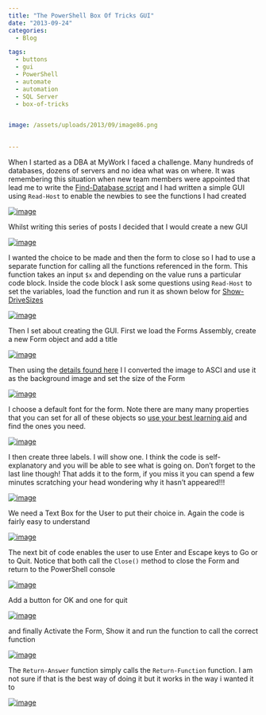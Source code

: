 ```yaml
---
title: "The PowerShell Box Of Tricks GUI"
date: "2013-09-24" 
categories:
  - Blog

tags:
  - buttons
  - gui
  - PowerShell
  - automate
  - automation
  - SQL Server
  - box-of-tricks


image: /assets/uploads/2013/09/image86.png
  

---
```

When I started as a DBA at MyWork I faced a challenge. Many hundreds of databases, dozens of servers and no idea what was on where. It was remembering this situation when new team members were appointed that lead me to write the [Find-Database script](https://blog.robsewell.com/using-powershell-to-find-a-database-amongst-hundreds/) and I had written a simple GUI using `Read-Host` to enable the newbies to see the functions I had created

[![image](https://blog.robsewell.com/assets/uploads/2013/09/image85.png)](https://blog.robsewell.com/assets/uploads/2013/09/image85.png)

Whilst writing this series of posts I decided that I would create a new GUI

[![image](https://blog.robsewell.com/assets/uploads/2013/09/image86.png)](https://blog.robsewell.com/assets/uploads/2013/09/image86.png)

I wanted the choice to be made and then the form to close so I had to use a separate function for calling all the functions referenced in the form. This function takes an input `$x` and depending on the value runs a particular code block. Inside the code block I ask some questions using `Read-Host` to set the variables, load the function and run it as shown below for [Show-DriveSizes](https://blog.robsewell.com/checking-drive-sizes-with-powershell/)

[![image](https://blog.robsewell.com/assets/uploads/2013/09/image87.png)](https://blog.robsewell.com/assets/uploads/2013/09/image87.png)

Then I set about creating the GUI. First we load the Forms Assembly, create a new Form object and add a title

[![image](https://blog.robsewell.com/assets/uploads/2013/09/image88.png)](https://blog.robsewell.com/assets/uploads/2013/09/image88.png)

Then using the [details found here](http://www.alkanesolutions.co.uk/2013/04/19/embedding-base64-image-strings-inside-a-powershell-application/) I I converted the image to ASCI and use it as the background image and set the size of the Form

[![image](https://blog.robsewell.com/assets/uploads/2013/09/image89.png)](https://blog.robsewell.com/assets/uploads/2013/09/image89.png)

I choose a default font for the form. Note there are many many properties that you can set for all of these objects so [use your best learning aid](http://google.com) and find the ones you need.

[![image](https://blog.robsewell.com/assets/uploads/2013/09/image90.png)](https://blog.robsewell.com/assets/uploads/2013/09/image90.png)

I then create three labels. I will show one. I think the code is self-explanatory and you will be able to see what is going on. Don’t forget to the last line though! That adds it to the form, if you miss it you can spend a few minutes scratching your head wondering why it hasn’t appeared!!!

[![image](https://blog.robsewell.com/assets/uploads/2013/09/image91.png)](https://blog.robsewell.com/assets/uploads/2013/09/image91.png)

We need a Text Box for the User to put their choice in. Again the code is fairly easy to understand

[![image](https://blog.robsewell.com/assets/uploads/2013/09/image92.png)](https://blog.robsewell.com/assets/uploads/2013/09/image92.png)

The next bit of code enables the user to use Enter and Escape keys to Go or to Quit. Notice that both call the `Close()` method to close the Form and return to the PowerShell console

[![image](https://blog.robsewell.com/assets/uploads/2013/09/image93.png)](https://blog.robsewell.com/assets/uploads/2013/09/image93.png)

Add a button for OK and one for quit

[![image](https://blog.robsewell.com/assets/uploads/2013/09/image94.png)](https://blog.robsewell.com/assets/uploads/2013/09/image94.png)

and finally Activate the Form, Show it and run the function to call the correct function

[![image](https://blog.robsewell.com/assets/uploads/2013/09/image95.png)](https://blog.robsewell.com/assets/uploads/2013/09/image95.png)

The `Return-Answer` function simply calls the `Return-Function` function. I am not sure if that is the best way of doing it but it works in the way i wanted it to

[![image](https://blog.robsewell.com/assets/uploads/2013/09/image96.png)](https://blog.robsewell.com/assets/uploads/2013/09/image96.png)
